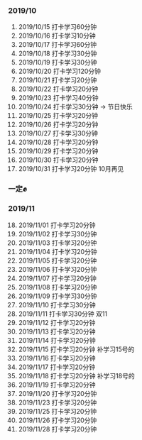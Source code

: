 ### 2019/10
1. 2019/10/15 打卡学习60分钟
2. 2019/10/16 打卡学习10分钟
3. 2019/10/17 打卡学习60分钟
4. 2019/10/18 打卡学习30分钟
5. 2019/10/19 打卡学习30分钟
6. 2019/10/20 打卡学习120分钟
7. 2019/10/21 打卡学习20分钟
8. 2019/10/22 打卡学习20分钟
9. 2019/10/23 打卡学习40分钟
10. 2019/10/24 打卡学习30分钟   -> 节日快乐
11. 2019/10/25 打卡学习20分钟
12. 2019/10/26 打卡学习20分钟
13. 2019/10/27 打卡学习30分钟
14. 2019/10/28 打卡学习20分钟
15. 2019/10/29 打卡学习20分钟
16. 2019/10/30 打卡学习20分钟
17. 2019/10/31 打卡学习20分钟   10月再见
### 一定✊

### 2019/11
18. 2019/11/01 打卡学习20分钟
19. 2019/11/02 打卡学习30分钟
20. 2019/11/03 打卡学习20分钟
21. 2019/11/04 打卡学习20分钟
22. 2019/11/05 打卡学习20分钟
23. 2019/11/06 打卡学习20分钟
24. 2019/11/07 打卡学习20分钟
25. 2019/11/08 打卡学习20分钟
26. 2019/11/09 打卡学习30分钟
27. 2019/11/10 打卡学习30分钟
28. 2019/11/11 打卡学习30分钟  双11
29. 2019/11/12 打卡学习20分钟
30. 2019/11/13 打卡学习20分钟
31. 2019/11/14 打卡学习20分钟
32. 2019/11/15 打卡学习20分钟  补学习15号的
33. 2019/11/16 打卡学习20分钟 
34. 2019/11/17 打卡学习20分钟 
35. 2019/11/18 打卡学习20分钟  补学习18号的
36. 2019/11/19 打卡学习20分钟
37. 2019/11/20 打卡学习20分钟
38. 2019/11/23 打卡学习20分钟
39. 2019/11/25 打卡学习20分钟
40. 2019/11/26 打卡学习20分钟
41. 2019/11/28 打卡学习20分钟